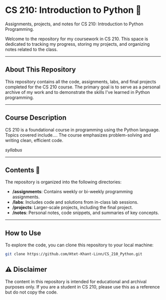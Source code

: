 # CS 210: Introduction to Python 🐍
Assignments, projects, and notes for CS 210: Introduction to Python Programming.

Welcome to the repository for my coursework in CS 210. This space is dedicated to tracking my progress, storing my projects, and organizing notes related to the class.



---

## About This Repository

This repository contains all the code, assignments, labs, and final projects completed for the CS 210 course. The primary goal is to serve as a personal archive of my work and to demonstrate the skills I've learned in Python programming.

---

## Course Description

CS 210 is a foundational course in programming using the Python language. Topics covered include.... The course emphasizes problem-solving and writing clean, efficient code.

*syllabus*

---

## Contents 📂

The repository is organized into the following directories:

* **/assignments**: Contains weekly or bi-weekly programming assignments.
* **/labs**: Includes code and solutions from in-class lab sessions.
* **/projects**: Larger-scale projects, including the final project.
* **/notes**: Personal notes, code snippets, and summaries of key concepts.

---

## How to Use

To explore the code, you can clone this repository to your local machine:
```bash
git clone https://github.com/Htet-Khant-Linn/CS_210_Python.git
```

## ⚠️ Disclaimer
The content in this repository is intended for educational and archival purposes only. If you are a student in CS 210, please use this as a reference but do not copy the code. 


